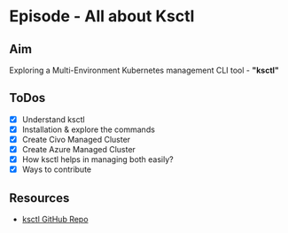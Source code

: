 # Episode - All about Ksctl

## Aim
Exploring a Multi-Environment Kubernetes management CLI tool - **"ksctl"**

## ToDos

- [X] Understand ksctl
- [X] Installation & explore the commands
- [X] Create Civo Managed Cluster
- [X] Create Azure Managed Cluster
- [X] How ksctl helps in managing both easily?
- [X] Ways to contribute

## Resources

- [ksctl GitHub Repo](https://github.com/kubesimplify/ksctl)